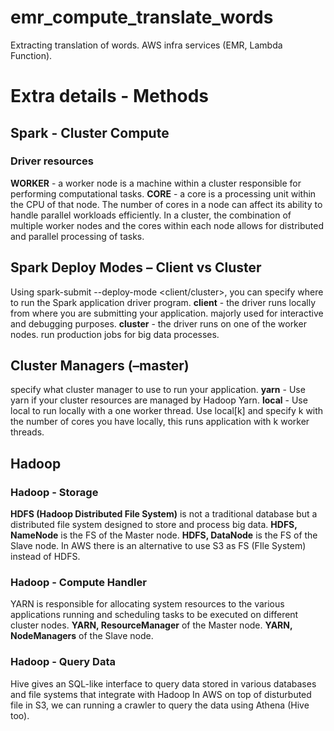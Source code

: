 # emr_compute_translate_words

Extracting translation of words. AWS infra services (EMR, Lambda Function).

# Extra details - Methods

## Spark - Cluster Compute

### Driver resources

**WORKER** - a worker node is a machine within a cluster responsible for performing computational tasks. 
**CORE** - a core is a processing unit within the CPU of that node. The number of cores in a node can affect its ability to handle parallel workloads efficiently. 
In a cluster, the combination of multiple worker nodes and the cores within each node allows for distributed and parallel processing of tasks. 

## Spark Deploy Modes – Client vs Cluster

Using spark-submit --deploy-mode <client/cluster>, you can specify where to run the Spark application driver program. 
**client** - the driver runs locally from where you are submitting your application. majorly used for interactive and debugging purposes. 
**cluster** - the driver runs on one of the worker nodes. run production jobs for big data processes. 

## Cluster Managers (–master)

specify what cluster manager to use to run your application. 
**yarn** - Use yarn if your cluster resources are managed by Hadoop Yarn. 
**local** - Use local to run locally with a one worker thread. 
Use local[k] and specify k with the number of cores you have locally, this runs application with k worker threads. 

## Hadoop

### Hadoop - Storage

**HDFS (Hadoop Distributed File System)** is not a traditional database but a distributed file system designed to store and process big data. 
**HDFS, NameNode** is the FS of the Master node. 
**HDFS, DataNode** is the FS of the Slave node. 
In AWS there is an alternative to use S3 as FS (FIle System) instead of HDFS. 

### Hadoop - Compute Handler

YARN is responsible for allocating system resources to the various applications running and scheduling tasks to be executed on different cluster nodes. 
**YARN, ResourceManager** of the Master node. 
**YARN, NodeManagers** of the Slave node. 

### Hadoop - Query Data

Hive gives an SQL-like interface to query data stored in various databases and file systems that integrate with Hadoop
In AWS on top of disturbuted file in S3, we can running a crawler to query the data using Athena (Hive too).




